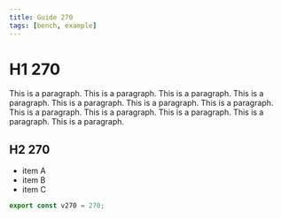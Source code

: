 ```yaml
---
title: Guide 270
tags: [bench, example]
---
```


# H1 270

This is a paragraph. This is a paragraph. This is a paragraph. This is a paragraph. This is a paragraph. This is a paragraph. This is a paragraph. This is a paragraph. This is a paragraph. This is a paragraph. This is a paragraph. This is a paragraph. 

## H2 270

- item A
- item B
- item C

```ts
export const v270 = 270;
```